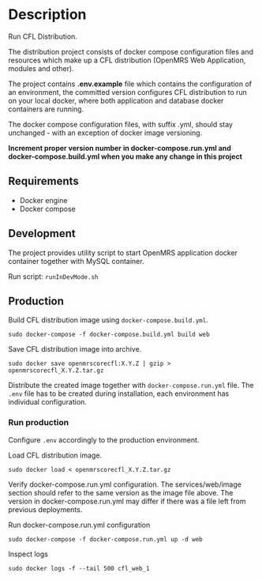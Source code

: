 # Description
Run CFL Distribution.

The distribution project consists of docker compose configuration files and resources which make up a CFL distribution
 (OpenMRS Web Application, modules and other).

The project contains **.env.example** file which contains the configuration of an environment, the committed version
 configures CFL distribution to run on your local docker, where both application and database docker containers are running. 

The docker compose configuration files, with suffix .yml, should stay unchanged - with an exception of docker image
 versioning.
 
**Increment proper version number in docker-compose.run.yml and docker-compose.build.yml when you make any
 change in this project**

## Requirements
  - Docker engine
  - Docker compose

## Development

The project provides utility script to start OpenMRS application docker container together with MySQL container.

Run script:
```runInDevMode.sh```

## Production

Build CFL distribution image using ``docker-compose.build.yml``.

```
sudo docker-compose -f docker-compose.build.yml build web
```

Save CFL distribution image into archive. 

```
sudo docker save openmrscorecfl:X.Y.Z | gzip > openmrscorecfl_X.Y.Z.tar.gz
```

Distribute the created image together with ``docker-compose.run.yml`` file. 
The ``.env`` file has to be created during installation, each environment has individual configuration.

### Run production

Configure ``.env`` accordingly to the production environment.

Load CFL distribution image.

```
sudo docker load < openmrscorecfl_X.Y.Z.tar.gz
```

Verify docker-compose.run.yml configuration. The services/web/image section should refer to the same version as the image
 file above. 
 The version in docker-compose.run.yml may differ if there was a file left from previous deployments.

Run docker-compose.run.yml configuration

```
sudo docker-compose -f docker-compose.run.yml up -d web
```

Inspect logs

```
sudo docker logs -f --tail 500 cfl_web_1
```
